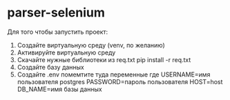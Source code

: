 # parser-selenium

Для того чтобы запустить проект:
1. Cоздайте виртуальную среду (venv, по желанию)
2. Aктивируйте виртуальную среду
3. Скачайте нужные библиотеки из req.txt
  pip install -r req.txt
4. Создайте базу данных
5. Создайте .env помемтите туда переменные где
  USERNAME=имя пользователя postgres 
  PASSWORD=пароль пользователя
  HOST=host
  DB_NAME=имя базы данных
